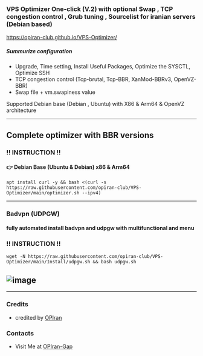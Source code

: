 ### VPS Optimizer One-click (V.2) with optional Swap , TCP congestion control , Grub tuning , Sourcelist for iranian servers (Debian based)

https://opiran-club.github.io/VPS-Optimizer/
##### Summurize configuration
 - Upgrade, Time setting, Install Useful Packages, Optimize the SYSCTL, Optimize SSH
 - TCP congestion control (Tcp-brutal, Tcp-BBR, XanMod-BBRv3, OpenVZ-BBR)
 - Swap file + vm.swapiness value 

Supported Debian base (Debian , Ubuntu) with X86 & Arm64 & OpenVZ architecture 
   
---------------------------------------------------------------------------------------------------------------------------------------
## Complete optimizer with BBR versions

###  ‼️ INSTRUCTION ‼️

#### 👉 Debian Base (Ubuntu & Debian) x86 & Arm64
   
```
apt install curl -y && bash <(curl -s https://raw.githubusercontent.com/opiran-club/VPS-Optimizer/main/optimizer.sh --ipv4)
```

---------------------------------------------------------------------------------------------------------------------------------------

### Badvpn (UDPGW)

#### fully automated install badvpn and udpgw with multifunctional and menu


###  ‼️ INSTRUCTION ‼️
   
```
wget -N https://raw.githubusercontent.com/opiran-club/VPS-Optimizer/main/Install/udpgw.sh && bash udpgw.sh
```
![image](https://github.com/opiran-club/VPS-Optimizer/assets/130220895/9552249d-f435-4521-871c-cc5ed335744f)
---------------------------------------------------------------------------------------------------------------------------------------
---------------------------------------------------------------------------------------------------------------------------------------
### Credits
 - credited by [OPIran](https://github.com/opiran-club)

### Contacts
 - Visit Me at [OPIran-Gap](https://t.me/opiranclub)


